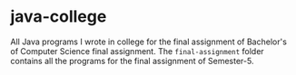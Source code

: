 # java-college
All Java programs I wrote in college for the final assignment of Bachelor's of Computer Science final assignment.
The ```final-assignment``` folder contains all the programs for the final assignment of Semester-5.
